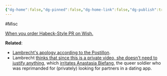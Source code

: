 ```yaml
---
{"dg-home":false,"dg-pinned":false,"dg-home-link":false,"dg-publish":true,"tags":["dgblip"],"created-date":"2023-01-03T00:00:00","disabled rules":["yaml-title","yaml-title-alias","file-name-heading"],"title":"philipp @ 2023-01-03","dg-permalink":"2023/01/03/habeck-wish/","updated-date":"2025-04-30T22:27:37","dg-path":"blips/2023-01-03-habeck-wish.md","permalink":"/2023/01/03/habeck-wish/","dgPassFrontmatter":true}
---
```



#Misc

[When you order Habeck-Style PR on Wish.](https://twitter.com/RikeFranke/status/1609635971221409792)

**Related**:

- [Lambrecht's apology according to the Postillon](https://www.youtube.com/watch?v=BBklGqKJtnU).
- Lambrecht [thinks that since this is a private video, she doesn't need to justify anything](https://www.spiegel.de/politik/deutschland/christine-lambrecht-da-ist-nichts-aufzuarbeiten-a-89d9e047-c462-462a-b3f2-e6c0de0e5f5d), which [irritates Anastasia Biefang](https://twitter.com/AnaBiefang/status/1609994405074636801?cxt=HHwWgsC4zbPY7NcsAAAA), the queer soldier who was reprimanded for (privately) looking for partners in a dating app.



